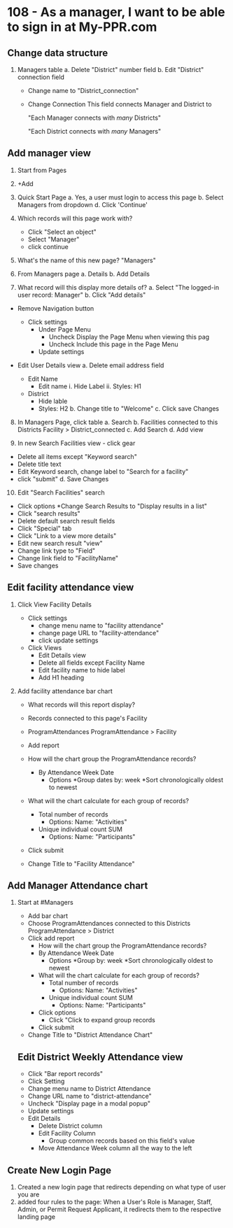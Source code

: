 # 108 - As a manager, I want to be able to sign in at My-PPR.com
## Change data structure
1. Managers table
    a. Delete "District" number field
    b. Edit "District" connection field
    * Change name to "District_connection"
    * Change 
      Connection This field connects Manager and District to

        "Each Manager connects with *many* Districts"

        "Each District connects with *many* Managers"

## Add manager view
1. Start from Pages
2. +Add
3. Quick Start Page
  a. Yes, a user must login to access this page
  b. Select Managers from dropdown
  d. Click 'Continue'
4. Which records will this page work with?
    * Click "Select an object"
    * Select "Manager"
    * click continue
5. What's the name of this new page?
    "Managers"

6. From Managers page
  a. Details
  b. Add Details

7. What record will this display more details of?
    a. Select "The logged-in user record: Manager"
    b. Click "Add details"

* Remove Navigation button
    * Click settings
        * Under Page Menu
            * Uncheck Display the Page Menu when viewing this pag
            * Uncheck Include this page in the Page Menu
        * Update settings

* Edit User Details view
    a. Delete email address field
    * Edit Name
        * Edit name
            i. Hide Label
            ii. Styles: H1 
    * District
        * Hide lable
        * Styles: H2
          b. Change title to "Welcome"
          c. Click save Changes

8. In Managers Page, click table
  a. Search
  b. Facilities connected to this Districts Facility > District_connected
  c. Add Search
  d. Add view

9. In new Search Facilities view - click gear
  * Delete all items except "Keyword search"
  * Delete title text
  * Edit Keyword search, change label to "Search for a facility"
  * click "submit"
    d. Save Changes

10. Edit "Search Facilities" search
   * Click options
       *Change Search Results to "Display results in a list"
   * Click "search results"
   * Delete default search result fields
   * Click "Special" tab
   * Click "Link to a view more details"
   * Edit new search result "view"
   * Change link type to "Field"
   * Change link field to "FacilityName"
   * Save changes

## Edit facility attendance view

1.  Click View Facility Details
    * Click settings
        * change menu name to "facility attendance"
        * change page URL to "facility-attendance"
        * click update settings
    * Click Views
        * Edit Details view
        * Delete all fields except Facility Name
        * Edit facility name to hide label
        * Add H1 heading

2.  Add facility attendance bar chart
    * What records will this report display?
    * Records connected to this page's Facility
    * ProgramAttendances ProgramAttendance > Facility
    * Add report

    * How will the chart group the ProgramAttendance records?
        * By Attendance Week Date
            * Options
                *Group dates by: week
                *Sort chronologically oldest to newest
    * What will the chart calculate for each group of records?
        * Total number of records
            * Options: Name: "Activities"
        * Unique individual count SUM
            * Options: Name: "Participants"
    * Click submit
    * Change Title to "Facility Attendance"

## Add Manager Attendance chart
1. Start at #Managers
    * Add bar chart
    * Choose ProgramAttendances connected to this Districts ProgramAttendance > District
    * Click add report
        * How will the chart group the ProgramAttendance records?
        * By Attendance Week Date
            * Options
                *Group by: week
                *Sort chronologically oldest to newest
        * What will the chart calculate for each group of records?
            * Total number of records
                * Options: Name: "Activities"
            * Unique individual count SUM
                * Options: Name: "Participants"
        * Click options
            * Click "Click to expand group records
        * Click submit
    * Change Title to "District Attendance Chart"

    ## Edit District Weekly Attendance view
    * Click "Bar report records"
    * Click Setting
    * Change menu name to District Attendance
    * Change URL name to "district-attendance"
    * Uncheck "Display page in a modal popup"
    * Update settings
    * Edit Details
        * Delete District column
        * Edit Facility Column
            * Group common records based on this field's value
        * Move Attendance Week column all the way to the left




## Create New Login Page

1. Created a new login page that redirects depending on what type of user you are
2. added four rules to the page: When a User's Role is Manager, Staff, Admin, or Permit Request Applicant, it redirects them to the respective landing page

